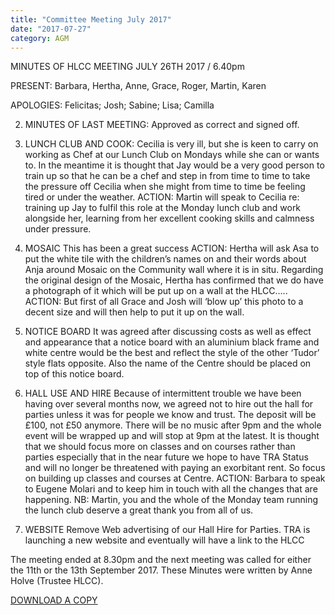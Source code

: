 ```yaml
---
title: "Committee Meeting July 2017"
date: "2017-07-27"
category: AGM
---
```


MINUTES OF HLCC MEETING JULY 26TH 2017 / 6.40pm

PRESENT: Barbara, Hertha, Anne, Grace, Roger, Martin, Karen

APOLOGIES: Felicitas; Josh; Sabine; Lisa; Camilla

2. MINUTES OF LAST MEETING: Approved as correct and signed off.

3. LUNCH CLUB AND COOK:
Cecilia is very ill, but she is keen to carry on working as Chef at our Lunch Club on Mondays while she can or wants to.
In the meantime it is thought that Jay would be a very good person to train up so that he can be a chef and step in from time to time to take the pressure off Cecilia when she might from time to time be feeling tired or under the weather.
ACTION: Martin will speak to Cecilia re: training up Jay to fulfil this role at the Monday lunch club and work alongside her, learning from her excellent cooking skills and calmness under pressure.

4. MOSAIC
This has been a great success
ACTION: Hertha will ask Asa to put the white tile with the children’s names on and their words about Anja around Mosaic on the Community wall where it is in situ.
Regarding the original design of the Mosaic, Hertha has confirmed that we do have a photograph of it which will be put up on a wall at the HLCC…..
ACTION: But first of all Grace and Josh will ‘blow up’ this photo to a decent size and will then help to put it up on the wall.

5. NOTICE BOARD
It was agreed after discussing costs as well as effect and appearance that a notice board with an aluminium black frame and white centre would be the best and reflect the style of the other ‘Tudor’ style flats opposite.  Also the name of the Centre should be placed on top of this notice board.

6. HALL USE AND HIRE
Because of intermittent trouble we have been having over several months now, we agreed not  to hire out the hall for parties unless it was for people we know and trust.  The deposit will be £100, not £50 anymore.  There will be no music after 9pm and the whole event will be wrapped up and will stop at 9pm at the latest.
It is thought that we should focus more on classes and on courses rather than parties especially that in the near future we hope to have TRA Status and will no longer be threatened with paying an exorbitant rent.  So focus on building up classes and courses at Centre.
ACTION: Barbara to speak to Eugene Molari and to keep him in touch with all the changes that are happening.
NB: Martin, you and the whole of the Monday team running the lunch club deserve a great thank you from all of us.

7. WEBSITE
Remove Web advertising of our Hall Hire for Parties.
TRA is launching a new website and eventually will have a link to the HLCC

The meeting ended at 8.30pm and the next meeting was called for either the 11th or the 13th September 2017.
These Minutes were written by Anne Holve (Trustee HLCC).

[DOWNLOAD A COPY](/HLCCHL-Minutes-of-the-committee-July-2017.docx)
